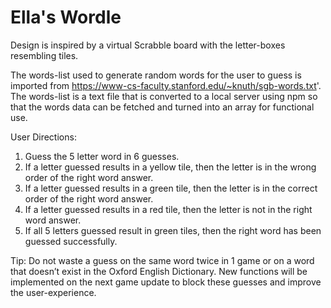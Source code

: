 # Ella's Wordle

Design is inspired by a virtual Scrabble board with the letter-boxes resembling tiles. 

The words-list used to generate random words for the user to guess is imported from https://www-cs-faculty.stanford.edu/~knuth/sgb-words.txt'. The words-list is a text file that is converted to a local server using npm so that the words data can be fetched and turned into an array for functional use. 


User Directions: 

1. Guess the 5 letter word in 6 guesses. 
2. If a letter guessed results in a yellow tile, then the letter is in the wrong order of the right word answer. 
3. If a letter guessed results in a green tile, then the letter is in the correct order of the right word answer. 
4. If a letter guessed results in a red tile, then the letter is not in the right word answer. 
5. If all 5 letters guessed result in green tiles, then the right word has been guessed successfully. 

Tip: Do not waste a guess on the same word twice in 1 game or on a word that doesn’t exist in the Oxford English Dictionary. New functions will be implemented on the next game update to block these guesses and improve the user-experience. 

